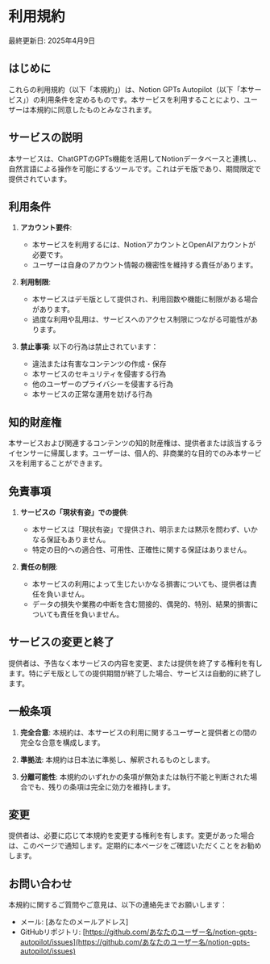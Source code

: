 # 利用規約

最終更新日: 2025年4月9日

## はじめに

これらの利用規約（以下「本規約」）は、Notion GPTs Autopilot（以下「本サービス」）の利用条件を定めるものです。本サービスを利用することにより、ユーザーは本規約に同意したものとみなされます。

## サービスの説明

本サービスは、ChatGPTのGPTs機能を活用してNotionデータベースと連携し、自然言語による操作を可能にするツールです。これはデモ版であり、期間限定で提供されています。

## 利用条件

1. **アカウント要件**:
   - 本サービスを利用するには、NotionアカウントとOpenAIアカウントが必要です。
   - ユーザーは自身のアカウント情報の機密性を維持する責任があります。

2. **利用制限**:
   - 本サービスはデモ版として提供され、利用回数や機能に制限がある場合があります。
   - 過度な利用や乱用は、サービスへのアクセス制限につながる可能性があります。

3. **禁止事項**:
   以下の行為は禁止されています：
   - 違法または有害なコンテンツの作成・保存
   - 本サービスのセキュリティを侵害する行為
   - 他のユーザーのプライバシーを侵害する行為
   - 本サービスの正常な運用を妨げる行為

## 知的財産権

本サービスおよび関連するコンテンツの知的財産権は、提供者または該当するライセンサーに帰属します。ユーザーは、個人的、非商業的な目的でのみ本サービスを利用することができます。

## 免責事項

1. **サービスの「現状有姿」での提供**:
   - 本サービスは「現状有姿」で提供され、明示または黙示を問わず、いかなる保証もありません。
   - 特定の目的への適合性、可用性、正確性に関する保証はありません。

2. **責任の制限**:
   - 本サービスの利用によって生じたいかなる損害についても、提供者は責任を負いません。
   - データの損失や業務の中断を含む間接的、偶発的、特別、結果的損害についても責任を負いません。

## サービスの変更と終了

提供者は、予告なく本サービスの内容を変更、または提供を終了する権利を有します。特にデモ版としての提供期間が終了した場合、サービスは自動的に終了します。

## 一般条項

1. **完全合意**:
   本規約は、本サービスの利用に関するユーザーと提供者との間の完全な合意を構成します。

2. **準拠法**:
   本規約は日本法に準拠し、解釈されるものとします。

3. **分離可能性**:
   本規約のいずれかの条項が無効または執行不能と判断された場合でも、残りの条項は完全に効力を維持します。

## 変更

提供者は、必要に応じて本規約を変更する権利を有します。変更があった場合は、このページで通知します。定期的に本ページをご確認いただくことをお勧めします。

## お問い合わせ

本規約に関するご質問やご意見は、以下の連絡先までお願いします：

- メール: [あなたのメールアドレス]
- GitHubリポジトリ: [https://github.com/あなたのユーザー名/notion-gpts-autopilot/issues](https://github.com/あなたのユーザー名/notion-gpts-autopilot/issues)
